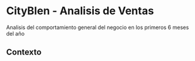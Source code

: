 # CityBlen - Analisis de Ventas
Analisis del comportamiento general del negocio en los primeros 6 meses del año

## Contexto 

